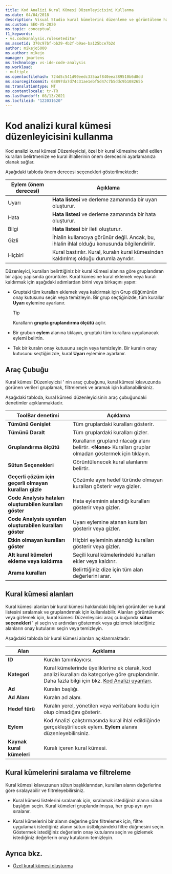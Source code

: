 ```yaml
---
title: Kod Analizi Kural Kümesi Düzenleyicisini Kullanma
ms.date: 04/04/2018
description: Visual Studio kural kümelerini düzenleme ve görüntüleme hakkında bilgi edinin. Kural önem derecesini ayarlama, özel bir küme içinde kuralları belirtme ve kural kümesi kılavuzundaki verileri ayarlama bölümüne bakın.
ms.custom: SEO-VS-2020
ms.topic: conceptual
f1_keywords:
- vs.codeanalysis.ruleseteditor
ms.assetid: 370c97bf-bb29-4b2f-b9ae-ba125bce7b2d
author: mikejo5000
ms.author: mikejo
manager: jmartens
ms.technology: vs-ide-code-analysis
ms.workload:
- multiple
ms.openlocfilehash: 724d5c541d90eedc335aaf840eea389510b6d8dd
ms.sourcegitcommit: 68897da7d74c31ae1ebf5d47c7b5ddc9b108265b
ms.translationtype: MT
ms.contentlocale: tr-TR
ms.lasthandoff: 08/13/2021
ms.locfileid: "122031620"
---
```

# <a name="use-the-code-analysis-rule-set-editor"></a>Kod analizi kural kümesi düzenleyicisini kullanma

Kod analizi kural kümesi Düzenleyicisi, özel bir kural kümesine dahil edilen kuralları belirtmenize ve kural ihlallerinin önem derecesini ayarlamanıza olanak sağlar.

Aşağıdaki tabloda önem derecesi seçenekleri gösterilmektedir:

|Eylem (önem derecesi)|Açıklama|
|-|-|
|Uyarı|**Hata listesi** ve derleme zamanında bir uyarı oluşturur.|
|Hata|**Hata listesi** ve derleme zamanında bir hata oluşturur.|
|Bilgi|**Hata listesi** bir ileti oluşturur.|
|Gizli|İhlalin kullanıcıya görünür değil. Ancak, bu, ihlalin ihlal olduğu konusunda bilgilendirilir.|
|Hiçbiri|Kural bastırılır. Kural, kuralın kural kümesinden kaldırılmış olduğu durumla aynıdır.|

Düzenleyici, kuralları belirttiğiniz bir kural kümesi alanına göre gruplandıran bir ağaç yapısında görüntüler. Kural kümesine kural eklemek veya kuralı kaldırmak için aşağıdaki adımlardan birini veya birkaçını yapın:

- Gruptaki tüm kuralları eklemek veya kaldırmak için Grup düğümünün onay kutusunu seçin veya temizleyin. Bir grup seçtiğinizde, tüm kurallar **Uyarı** eylemine ayarlanır.

   > [!TIP]
   > Kuralların **grupta gruplandırma ölçütü** açılır.

- Bir grubun **eylem** alanına tıklayın, gruptaki tüm kurallara uygulanacak eylemi belirtin.

- Tek bir kuralın onay kutusunu seçin veya temizleyin. Bir kuralın onay kutusunu seçtiğinizde, kural **Uyarı** eylemine ayarlanır.

## <a name="toolbar"></a>Araç Çubuğu

Kural kümesi Düzenleyicisi ' nin araç çubuğunu, kural kümesi kılavuzunda görünen verileri gruplamak, filtrelemek ve aramak için kullanabilirsiniz.

Aşağıdaki tabloda, kural kümesi düzenleyicisinin araç çubuğundaki denetimler açıklanmaktadır.

|ToolBar denetimi|Açıklama|
|---------------------|-----------------|
|**Tümünü Genişlet**|Tüm gruplardaki kuralları gösterir.|
|**Tümünü Daralt**|Tüm gruplardaki kuralları gizler.|
|**Gruplandırma ölçütü**|Kuralların gruplandırılacağı alanı belirtir. **\<None>** Kuralları gruplar olmadan göstermek için tıklayın.|
|**Sütun Seçenekleri**|Görüntülenecek kural alanlarını belirtir.|
|**Geçerli çözüm için geçerli olmayan kuralları gizle**|Çözümle aynı hedef türünde olmayan kuralları gösterir veya gizler.|
|**Code Analysis hataları oluşturabilen kuralları göster**|Hata eyleminin atandığı kuralları gösterir veya gizler.|
|**Code Analysis uyarıları oluşturabilen kuralları göster**|Uyarı eylemine atanan kuralları gösterir veya gizler.|
|**Etkin olmayan kuralları göster**|Hiçbiri eyleminin atandığı kuralları gösterir veya gizler.|
|**Alt kural kümeleri ekleme veya kaldırma**|Seçili kural kümelerindeki kuralları ekler veya kaldırır.|
|**Arama kuralları**|Belirttiğiniz dize için tüm alan değerlerini arar.|

## <a name="rule-set-fields"></a>Kural kümesi alanları

Kural kümesi alanları bir kural kümesi hakkındaki bilgileri görüntüler ve kural listesini sıralamak ve gruplandırmak için kullanılabilir. Alanları görüntülemek veya gizlemek için, kural kümesi Düzenleyicisi araç çubuğunda **sütun seçenekleri** ' yi seçin ve ardından göstermek veya gizlemek istediğiniz alanların onay kutularını seçin veya temizleyin.

Aşağıdaki tabloda bir kural kümesi alanları açıklanmaktadır:

|Alan|Açıklama|
|-----------|-----------------|
|**ID**|Kuralın tanımlayıcısı.|
|**Kategori**|Kural kümelerinde üyeliklerine ek olarak, kod analizi kuralları da kategoriye göre gruplandırılır. Daha fazla bilgi için bkz. [Kod Analizi uyarıları](/dotnet/fundamentals/code-analysis/quality-rules/index).|
|**Ad**|Kuralın başlığı.|
|**Ad Alanı**|Kuralın ad alanı.|
|**Hedef türü**|Kuralın yerel, yönetilen veya veritabanı kodu için olup olmadığını gösterir.|
|**Eylem**|Kod Analizi çalıştırmasında kural ihlal edildiğinde gerçekleştirilecek eylem. **Eylem** alanını düzenleyebilirsiniz.|
|**Kaynak kural kümeleri**|Kuralı içeren kural kümesi.|

## <a name="sort-and-filter-rule-sets"></a>Kural kümelerini sıralama ve filtreleme

Kural kümesi kılavuzunun sütun başlıklarından, kuralları alanın değerlerine göre sıralayabilir ve filtreleyebilirsiniz.

- Kural kümesi listelerini sıralamak için, sıralamak istediğiniz alanın sütun başlığını seçin. Kural kümeleri gruplandırılmışsa, her grup ayrı ayrı sıralanır.

- Kural kümelerini bir alanın değerine göre filtrelemek için, filtre uygulamak istediğiniz alanın sütun üstbilgisindeki filtre düğmesini seçin. Göstermek istediğiniz değerlerin onay kutularını seçin ve gizlemek istediğiniz değerlerin onay kutularını temizleyin.

## <a name="see-also"></a>Ayrıca bkz.

- [Özel kural kümesi oluşturma](../code-quality/how-to-create-a-custom-rule-set.md)
